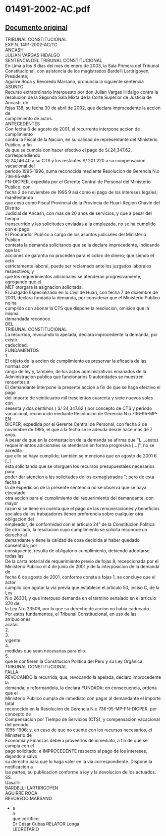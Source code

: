 
01491-2002-AC.pdf
=================
  
[Documento original](https://tc.gob.pe/jurisprudencia/2003/01491-2002-AC.pdf)  
---  
TRIBUNAL CONSTITUCIONAL  
EXP.N. 1491-2002-AC/TC  
ANCASH  
JULIAN VARGAS HIDALGO  
SENTENCIA DEL TRIBUNAL CONSTITUCIONAL  
En Lima a los 8 dias del mes de enero de 2003, la Sala Primera del Tribunal  
Constitucional, con asistencia de los magistrados Bardelli Lartirigoyen, Presidente;  
Aguirre Roca y Revoredo Marsano, pronuncia la siguiente sentencia  
ASUNTO  
Recurso extraordinario interpuesto por don Julian Vargas Hidalgo contra la  
resolucion de la Segunda Sala Mixta de la Corte Superior de Justicia de Ancash, de  
fojas 138, su fecha 30 de abril de 2002, que declara improcedente la accion de  
cumplimiento de autos.  
ANTECEDENTES  
Con fecha 6 de agosto de 2001, el recurrente interpone accion de cumplimiento  
contra la Fiscal de la Nacion, en su calidad de representante del Ministerio Publico, a fin  
de que se cumpla con hacer efectivo el pago de S/.24,347.62, correspondiendo  
S/.24,146.40 a su CTS y los restantes S/.201.220 a su compensacion vacacional del  
periodo 1995-1996, suma reconocida mediante Resolucion de Gerencia N.o 736-95-MP-  
FN-DICPER, expedida por el Gerente Central de Personal del Ministerio Publico, con  
fecha 2 de noviembre de 1995 9 asi como el pago de los intereses legales; manifestando  
que ceso como Fiscal Provincial de la Provincia de Huari-Region Chavin del Distrito  
Judicial de Ancash, con mas de 20 anos de servicios, y que a pesar del tiempo  
transcurrido y las solicitudes enviadas a la emplazada, no se ha cumplido con el pago.  
El Procurador Publico a cargo de los asuntos judiciales del Ministerio Publico  
contesta la demanda solicitando que se la declare improcedente, indicando que las  
acciones de garantia no proceden para el cobro de dinero; que siendo el acto  
estrictamente laboral, puede ser reclamado ante los juzgados laborales respectivos, y  
que los requerimientos adicionales se atenderan progresivamente; agregando que el  
MEF otorgara la asignacion solicitada.  
El Juzgado Especializado en lo Civil de Huari, con fecha 7 de diciembre de  
2001, declara fundada la demanda, por considerar que el Ministerio Publico no ha  
cumplido con abonar la CTS que dispone la resolucion, omision que la misma  
demandada reconoce.  
DEL  
TRIBUNAL CONSTITUCIONAL  
La recurrida, revocando la apelada, declara improcedente la demanda, por existir  
caducidad.  
FUNDAMENTOS  
1.  
El objeto de la accion de cumplimiento es preservar la eficacia de las normas con  
rango de ley y, también, de los actos administrativos emanados de la  
Administracion publica que funcionarios 0 autoridades se muestren renuentes a  
El demandante interpone la presente accion a fin de que se haga efectivo el pago  
del importe de veinticuatro mil trescientos cuarenta y siete nuevos soles con  
sesenta y dos céntimos ( S/ 24,347.62 ) por concepto de CTS y periodo  
vacacional, reconocido mediante Resolucion de Gerencia N.o 736-95-MP-EN-  
DICPER, expedida por el Gerente Central de Personal, con fecha 2 de  
noviembre de 1995, el que a la fecha se le adeuda desde hace mas de 7 anos.  
A pesar de que en la contestacion de la demanda se afirma que "L...Jestos  
requerimientos adicionales se atenderan en forma progresiva [...]", no se acredita  
que ello se haya cumplido; también se menciona que en agosto de 2001 6 [..]  
esta solicitando que se otorguen los recursos presupuestales necesarios para  
poder dar atencion a las solicitudes de los exmagistrados "; pero de esta fecha a  
la de expedicion de la presente sentencia no se observa que se haya ejecutado  
otra accion para el cumplimiento del requerimiento del demandante; con mayor  
razon si se tiene en cuenta que el pago de las remuneraciones y beneficios  
sociales de los trabajadores tienen preferencia sobre cualquier otra obligacion del  
empleador, de conformidad con el articulo 24° de la Constitucion Politica  
De otro lado, la resolucion cuyo cumplimiento se solicita reconoce un derecho al  
demandante y tiene la calidad de cosa decidida al haber quedado consentida; por  
consiguiente, resulta de obligatorio cumplimiento, debiendo adoptarse todas las  
De la carta notarial de requerimiento previo de fojas 8, recepcionada por el  
Ministerio Publico el 4 de junio de 2001,y de la interposicion de la demanda de  
fecha 6 de agosto de 2001, conforme consta a fojas 1, se concluye que el actor  
cumplio con agotar la via previa que establece el articulo 50, inciso C, de la Ley  
N.o 26301, y que interpuso demanda en el término senalado en el articulo 370 de  
la Ley N.o 23506, por lo que su derecho de accion no habia caducado.  
Por estos fundamentos, el Tribunal Constitucional, en uso de las atribuciones  
acatar.  
2.  
3.  
vigente.  
4.  
medidas que sean necesarias para ello.  
5.  
que le confieren la Constitucion Politica del Peru y su Ley Orgânica,  
TRIBUNAL CONSTITUCIONAL  
FALLA  
REVOCANDO la recurrida, que, revocando la apelada, declaro improcedente la  
demanda; y reformandola, la declara FUNDADA; en consecuencia, ordena que el  
Ministerio Publico cumpla de inmediato con pagar al demandante el importe total  
reconocido en la Resolucion de Gerencia N.o 736-95-MP-FN-DICPER, por concepto de  
Compensacion por Tiempo de Servicios (CTS), y compensacion vacacional del periodo  
1995-1996; y, en caso de que no cuente con los recursos necesarios, el Ministerio de  
Economia y Finanzas debera proveerlos de inmediato, a fin de que se cumpla con el  
pago solicitado; e IMPROCEDENTE respecto al pago de los intereses, dejando a salvo  
su derecho para que lo haga valer en la via correspondiente. Dispone la notificacion a  
las partes, su publicacion conforme a ley y la devolucion de los actuados.  
SS.  
Uasalli-  
BARDELLI LARTIRIGOYEN  
AGUIRRE ROCA  
REVOREDO MARSANO  
- a  
a  
que certifico:  
Dr César Cubas RELATOR Longa  
LECRETARIO